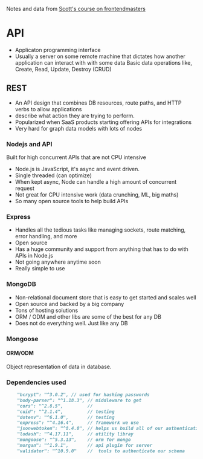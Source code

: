 Notes and data from [Scott's course on frontendmasters](https://slides.com/scotups/api-design-in-node-with-express-v3/#/5/0/5)

# API

* Applicaton programming interface
* Usually a server on some remote machine that dictates how another application can interact with with some data
Basic data operations like, Create, Read, Update, Destroy (CRUD)

## REST
* An API design that combines DB resources, route paths, and HTTP verbs to allow applications
* describe what action they are trying to perform.
* Popularized when SaaS products starting offering APIs for integrations
* Very hard for graph data models with lots of nodes
  
### Nodejs and API
Built for high concurrent APIs that are not CPU intensive

* Node.js is JavaScript, it's async and event driven.
* Single threaded (can optimize)
* When kept async, Node can handle a high amount of concurrent request
* Not great for CPU intensive work (data crunching, ML, big maths)
* So many open source tools to help build APIs

### Express

* Handles all the tedious tasks like managing sockets, route matching, error handling, and more 
* Open source
* Has a huge community and support from anything that has to do with APIs in Node.js
* Not going anywhere anytime soon
* Really simple to use


### MongoDB

* Non-relational document store that is easy to get started and scales well
* Open source and backed by a big company
* Tons of hosting solutions
* ORM / ODM and other libs are some of the best for any DB
* Does not do everything well. Just like any DB


### Mongoose
#### ORM/ODM
Object representation of data in database.


### Dependencies used

```md
    "bcrypt": "^3.0.2", // used for hashing passwords
    "body-parser": "^1.18.3", // middleware to get
    "cors": "^2.8.5",         // 
    "cuid": "^2.1.4",         // testing
    "dotenv": "^6.1.0",       // testing
    "express": "^4.16.4",     // framework we use
    "jsonwebtoken": "^8.4.0", // helps us build all of our authentication
    "lodash": "^4.17.11",     // utility libray
    "mongoose": "^5.3.13",    // orm for mongo
    "morgan": "^1.9.1",       // api plugin for server
    "validator": "^10.9.0"    //  tools to authenticate our schema
```
